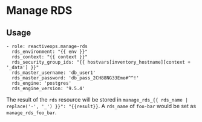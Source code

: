 Manage RDS
=========

## Usage
```
- role: reactiveops.manage-rds
  rds_environment: "{{ env }}"
  rds_context: "{{ context }}"
  rds_security_group_ids: "{{ hostvars[inventory_hostname][context + '_data'] }}"
  rds_master_username: 'db_user1'
  rds_master_password: 'db_pass_2CH88NG33Eme#^^!'
  rds_engine: 'postgres'
  rds_engine_version: '9.5.4'
```

The result of the `rds` resource will be stored in `manage_rds_{{ rds_name | replace('-', '_') }}": "{{result}}`. A `rds_name` of `foo-bar` would be set as `manage_rds_foo_bar`.
